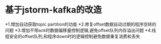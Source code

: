 # 基于jstorm-kafka的改造

*1.增加自动获取topic partition的功能
*2.修复offset数据自动过期的程序空转的问题
*3.增加不带ack时数据偏移量控制逻辑,避免offset队列内存溢出问题
*4.线程安全的offset队列,和程序down时的逻辑控制避免数据重复消费和丢失
